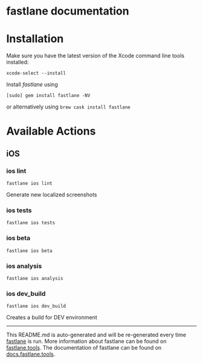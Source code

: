 fastlane documentation
================
# Installation

Make sure you have the latest version of the Xcode command line tools installed:

```
xcode-select --install
```

Install _fastlane_ using
```
[sudo] gem install fastlane -NV
```
or alternatively using `brew cask install fastlane`

# Available Actions
## iOS
### ios lint
```
fastlane ios lint
```
Generate new localized screenshots
### ios tests
```
fastlane ios tests
```

### ios beta
```
fastlane ios beta
```

### ios analysis
```
fastlane ios analysis
```

### ios dev_build
```
fastlane ios dev_build
```
Creates a build for DEV environment

----

This README.md is auto-generated and will be re-generated every time [fastlane](https://fastlane.tools) is run.
More information about fastlane can be found on [fastlane.tools](https://fastlane.tools).
The documentation of fastlane can be found on [docs.fastlane.tools](https://docs.fastlane.tools).
